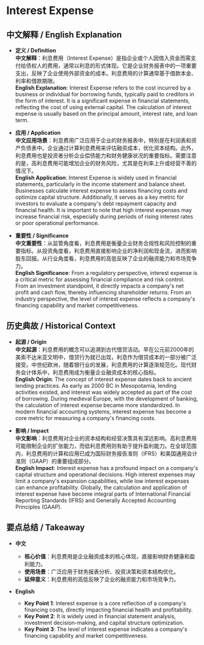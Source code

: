 # Interest Expense

## 中文解释 / English Explanation

* **定义 / Definition**  
  **中文解释**：利息费用（Interest Expense）是指企业或个人因借入资金而需支付给债权人的费用，通常以利息的形式体现。它是企业财务报表中的一项重要支出，反映了企业使用外部资金的成本。利息费用的计算通常基于借款本金、利率和借款期限。  
  **English Explanation**: Interest Expense refers to the cost incurred by a business or individual for borrowing funds, typically paid to creditors in the form of interest. It is a significant expense in financial statements, reflecting the cost of using external capital. The calculation of interest expense is usually based on the principal amount, interest rate, and loan term.

* **应用 / Application**  
  **中文应用场景**：利息费用广泛应用于企业的财务报表中，特别是在利润表和资产负债表中。企业通过计算利息费用来评估融资成本，优化资本结构。此外，利息费用也是投资者分析企业偿债能力和财务健康状况的重要指标。需要注意的是，高利息费用可能增加企业的财务风险，尤其是在利率上升或经营不善的情况下。  
  **English Application**: Interest Expense is widely used in financial statements, particularly in the income statement and balance sheet. Businesses calculate interest expense to assess financing costs and optimize capital structure. Additionally, it serves as a key metric for investors to evaluate a company's debt repayment capacity and financial health. It is important to note that high interest expenses may increase financial risk, especially during periods of rising interest rates or poor operational performance.

* **重要性 / Significance**  
  **中文重要性**：从监管角度看，利息费用是衡量企业财务合规性和风险控制的重要指标。从投资角度看，利息费用直接影响企业的净利润和现金流，进而影响股东回报。从行业角度看，利息费用的高低反映了企业的融资能力和市场竞争力。  
  **English Significance**: From a regulatory perspective, interest expense is a critical metric for assessing financial compliance and risk control. From an investment standpoint, it directly impacts a company's net profit and cash flow, thereby influencing shareholder returns. From an industry perspective, the level of interest expense reflects a company's financing capability and market competitiveness.

## 历史典故 / Historical Context

* **起源 / Origin**  
  **中文起源**：利息费用的概念可以追溯到古代借贷活动。早在公元前2000年的美索不达米亚文明中，借贷行为就已出现，利息作为借贷成本的一部分被广泛接受。中世纪欧洲，随着银行业的发展，利息费用的计算逐渐规范化。现代财务会计体系中，利息费用成为衡量企业融资成本的核心指标。  
  **English Origin**: The concept of interest expense dates back to ancient lending practices. As early as 2000 BC in Mesopotamia, lending activities existed, and interest was widely accepted as part of the cost of borrowing. During medieval Europe, with the development of banking, the calculation of interest expense became more standardized. In modern financial accounting systems, interest expense has become a core metric for measuring a company's financing costs.

* **影响 / Impact**  
  **中文影响**：利息费用对企业的资本结构和经营决策具有深远影响。高利息费用可能限制企业的扩张能力，而低利息费用则有助于提升盈利能力。在全球范围内，利息费用的计算和应用已成为国际财务报告准则（IFRS）和美国通用会计准则（GAAP）的重要组成部分。  
  **English Impact**: Interest expense has a profound impact on a company's capital structure and operational decisions. High interest expenses may limit a company's expansion capabilities, while low interest expenses can enhance profitability. Globally, the calculation and application of interest expense have become integral parts of International Financial Reporting Standards (IFRS) and Generally Accepted Accounting Principles (GAAP).

## 要点总结 / Takeaway

* **中文**  
  - **核心价值**：利息费用是企业融资成本的核心体现，直接影响财务健康和盈利能力。  
  - **使用场景**：广泛应用于财务报表分析、投资决策和资本结构优化。  
  - **延伸意义**：利息费用的高低反映了企业的融资能力和市场竞争力。

* **English**  
  - **Key Point 1**: Interest expense is a core reflection of a company's financing costs, directly impacting financial health and profitability.  
  - **Key Point 2**: It is widely used in financial statement analysis, investment decision-making, and capital structure optimization.  
  - **Key Point 3**: The level of interest expense indicates a company's financing capability and market competitiveness.